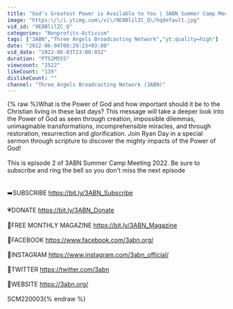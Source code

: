 ```yaml
---
title: "God's Greatest Power is Available to You | 3ABN Summer Camp Meeting 2022"
image: "https:\/\/i.ytimg.com\/vi\/9E8BlilZC_Q\/hqdefault.jpg"
vid_id: "9E8BlilZC_Q"
categories: "Nonprofits-Activism"
tags: ["3ABN","Three Angels Broadcasting Network","yt:quality=high"]
date: "2022-06-04T08:29:23+03:00"
vid_date: "2022-06-03T23:00:05Z"
duration: "PT52M55S"
viewcount: "2522"
likeCount: "139"
dislikeCount: ""
channel: "Three Angels Broadcasting Network (3ABN)"
---
```

{% raw %}What is the Power of God and how important should it be to the Christian living in these last days? This message will take a deeper look into the Power of God as seen through creation, impossible dilemmas, unimaginable transformations, incomprehensible miracles, and through restoration, resurrection and glorification. Join Ryan Day in a special sermon through scripture to discover the mighty impacts of the Power of God!<br /><br />This is episode 2 of 3ABN Summer Camp Meeting 2022. Be sure to subscribe and ring the bell so you don't miss the next episode<br /><br /><br />➡️SUBSCRIBE  <a rel="nofollow" target="blank" href="https://bit.ly/3ABN_Subscribe">https://bit.ly/3ABN_Subscribe</a><br /><br />💗DONATE <a rel="nofollow" target="blank" href="https://bit.ly/3ABN_Donate">https://bit.ly/3ABN_Donate</a><br /><br />📗FREE MONTHLY MAGAZINE <a rel="nofollow" target="blank" href="https://bit.ly/3ABN_Magazine">https://bit.ly/3ABN_Magazine</a><br /><br />🔗FACEBOOK <a rel="nofollow" target="blank" href="https://www.facebook.com/3abn.org/">https://www.facebook.com/3abn.org/</a><br /><br />🔗INSTAGRAM <a rel="nofollow" target="blank" href="https://www.instagram.com/3abn_official/">https://www.instagram.com/3abn_official/</a><br /><br />🔗TWITTER <a rel="nofollow" target="blank" href="https://twitter.com/3abn">https://twitter.com/3abn</a><br /><br />🔗WEBSITE <a rel="nofollow" target="blank" href="https://3abn.org/">https://3abn.org/</a><br /><br />SCM220003{% endraw %}
